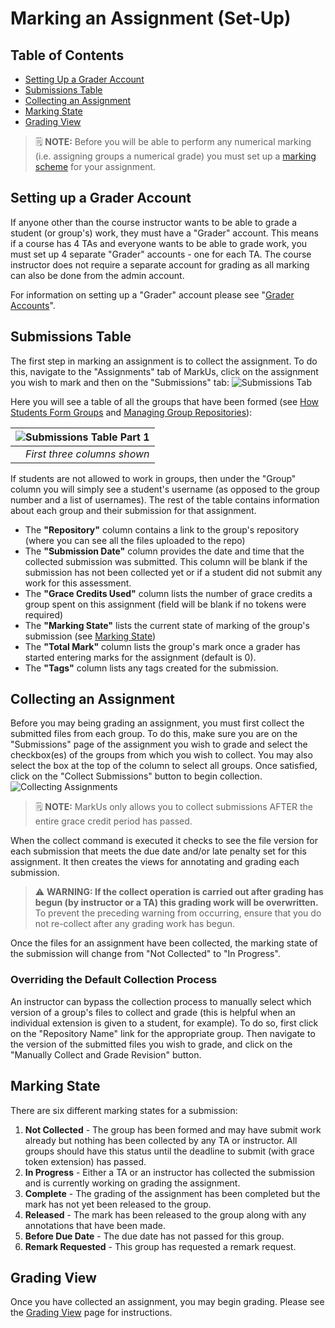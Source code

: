 # Marking an Assignment (Set-Up)

## Table of Contents

- [Setting Up a Grader Account](#setting-up-a-grader-account)
- [Submissions Table](#submissions-table)
- [Collecting an Assignment](#collecting-an-assignment)
- [Marking State](#marking-state)
- [Grading View](#grading-view)

> :spiral_notepad: **NOTE:** Before you will be able to perform any numerical marking (i.e. assigning groups a numerical grade) you must set up a [marking scheme](Instructor-Guide--Assignments--Marking--Marking-Schemes.md) for your assignment.

## Setting up a Grader Account

If anyone other than the course instructor wants to be able to grade a student (or group's) work, they must have a "Grader" account. This means if a course has 4 TAs and everyone wants to be able to grade work, you must set up 4 separate "Grader" accounts - one for each TA. The course instructor does not require a separate account for grading as all marking can also be done from the admin account.

For information on setting up a "Grader" account please see "[Grader Accounts](Instructor-Guide--Users.md#grader-accounts)".

## Submissions Table

The first step in marking an assignment is to collect the assignment. To do this, navigate to the "Assignments" tab of MarkUs, click on the assignment you wish to mark and then on the "Submissions" tab:
![Submissions Tab](images/submissions-tab.png)

Here you will see a table of all the groups that have been formed (see [How Students Form Groups](Student-Guide.md) and [Managing Group Repositories](Instructor-Guide--Groups.md)):

| ![Submissions Table Part 1](images/submissions-table.png) |
|--------------:|
| *First three columns shown* |

If students are not allowed to work in groups, then under the "Group" column you will simply see a student's username (as opposed to the group number and a list of usernames). The rest of the table contains information about each group and their submission for that assignment.

- The **"Repository"** column contains a link to the group's repository (where you can see all the files uploaded to the repo)
- The **"Submission Date"** column provides the date and time that the collected submission was submitted. This column will be blank if the submission has not been collected yet or if a student did not submit any work for this assessment.
- The **"Grace Credits Used"** column lists the number of grace credits a group spent on this assignment (field will be blank if no tokens were required)
- The **"Marking State"** lists the current state of marking of the group's submission (see [Marking State](#marking-state))
- The **"Total Mark"** column lists the group's mark once a grader has started entering marks for the assignment (default is 0).
- The **"Tags"** column lists any tags created for the submission.

## Collecting an Assignment

Before you may being grading an assignment, you must first collect the submitted files from each group. To do this, make sure you are on the "Submissions" page of the assignment you wish to grade and select the checkbox(es) of the groups from which you wish to collect. You may also select the box at the top of the column to select all groups. Once satisfied, click on the "Collect Submissions" button to begin collection.
![Collecting Assignments](images/submissions-table-collect.png)

> :spiral_notepad: **NOTE:** MarkUs only allows you to collect submissions AFTER the entire grace credit period has passed.

When the collect command is executed it checks to see the file version for each submission that meets the due date and/or late penalty set for this assignment. It then creates the views for annotating and grading each submission.

> :warning: **WARNING: If the collect operation is carried out after grading has begun (by instructor or a TA) this grading work will be overwritten.** To prevent the preceding warning from occurring, ensure that you do not re-collect after any grading work has begun.

Once the files for an assignment have been collected, the marking state of the submission will change from "Not Collected" to "In Progress".

### Overriding the Default Collection Process

An instructor can bypass the collection process to manually select which version of a group's files to collect and grade (this is helpful when an individual extension is given to a student, for example). To do so, first click on the "Repository Name" link for the appropriate group. Then navigate to the version of the submitted files you wish to grade, and click on the "Manually Collect and Grade Revision" button.

## Marking State

There are six different marking states for a submission:

 1. **Not Collected** - The group has been formed and may have submit work already but nothing has been collected by any TA or instructor. All groups should have this status until the deadline to submit (with grace token extension) has passed.
 2. **In Progress** - Either a TA or an instructor has collected the submission and is currently working on grading the assignment.
 3. **Complete** - The grading of the assignment has been completed but the mark has not yet been released to the group.
 4. **Released** - The mark has been released to the group along with any annotations that have been made.
 5. **Before Due Date** - The due date has not passed for this group.
 6. **Remark Requested** - This group has requested a remark request.

## Grading View

Once you have collected an assignment, you may begin grading. Please see the [Grading View](Instructor-Guide--Assignments--Marking--Grading-View.md) page for instructions.
